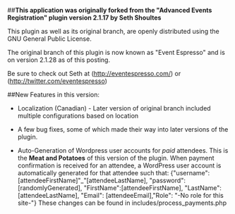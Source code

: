 ##**This application was originally forked from the "Advanced Events Registration" plugin version 2.1.17 by Seth Shoultes**

This plugin as well as its original branch, are openly distributed using the GNU General Public License.

The original branch of this plugin is now known as "Event Espresso" and is on version 2.1.28 as of this posting.

Be sure to check out Seth at (http://eventespresso.com/) or (http://twitter.com/eventespresso)

##New Features in this version:

+ Localization (Canadian) - Later version of original branch included multiple configurations based on location

+ A few bug fixes, some of which made their way into later versions of the plugin. 

+ Auto-Generation of Wordpress user accounts for *paid* attendees. This is the **Meat and Potatoes** of this version of the plugin. When payment confirmation is received for an attendee, a WordPress user account is automatically generated for that attendee such that: {"username": [attendeeFirstName]"_"[attendeeLastName], "password": [randomlyGenerated], "FirstName":[attendeeFirstName], "LastName": [attendeeLastName], "Email": [attendeeEmail],"Role": "-No role for this site-"} 
These changes can be found in includes/process_payments.php 